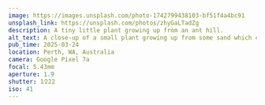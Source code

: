 ```yaml
---
image: https://images.unsplash.com/photo-1742799438103-bf51f4a4bc91
unsplash_link: https://unsplash.com/photos/zhyGaLTadZg
description: A tiny little plant growing up from an ant hill.
alt_text: A close-up of a small plant growing up from some sand which constitutes an ant hill. The plant is small with green blades, and in the foreground is lots of natural grey detritus with the background showing some grey tubs.
pub_time: 2025-03-24
location: Perth, WA, Australia
camera: Google Pixel 7a
focal: 5.43mm
aperture: 1.9
shutter: 1⁄222
iso: 41
---
```

